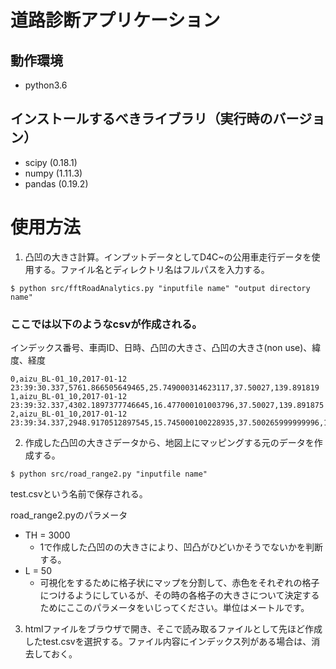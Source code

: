 # 道路診断アプリケーション

## 動作環境
* python3.6

## インストールするべきライブラリ（実行時のバージョン）
* scipy (0.18.1)
* numpy (1.11.3)
* pandas (0.19.2)

# 使用方法
1. 凸凹の大きさ計算。インプットデータとしてD4C~の公用車走行データを使用する。ファイル名とディレクトリ名はフルパスを入力する。
```
$ python src/fftRoadAnalytics.py "inputfile name" "output directory name"
```

### ここでは以下のようなcsvが作成される。
インデックス番号、車両ID、日時、凸凹の大きさ、凸凹の大きさ(non use)、緯度、経度
```
0,aizu_BL-01_10,2017-01-12 23:39:30.337,5761.866505649465,25.749000314623117,37.50027,139.891819
1,aizu_BL-01_10,2017-01-12 23:39:32.337,4302.1897377746645,16.477000101003796,37.50027,139.891875
2,aizu_BL-01_10,2017-01-12 23:39:34.337,2948.9170512897545,15.745000100228935,37.500265999999996,139.891966
```

2. 作成した凸凹の大きさデータから、地図上にマッピングする元のデータを作成する。
```
$ python src/road_range2.py "inputfile name"
```
test.csvという名前で保存される。

road_range2.pyのパラメータ
- TH = 3000
    - 1で作成した凸凹のの大きさにより、凹凸がひどいかそうでないかを判断する。
- L = 50
    - 可視化をするために格子状にマップを分割して、赤色をそれぞれの格子につけるようにしているが、その時の各格子の大きさについて決定するためにここのパラメータをいじってください。単位はメートルです。

3. htmlファイルをブラウザで開き、そこで読み取るファイルとして先ほど作成したtest.csvを選択する。ファイル内容にインデックス列がある場合は、消去しておく。

